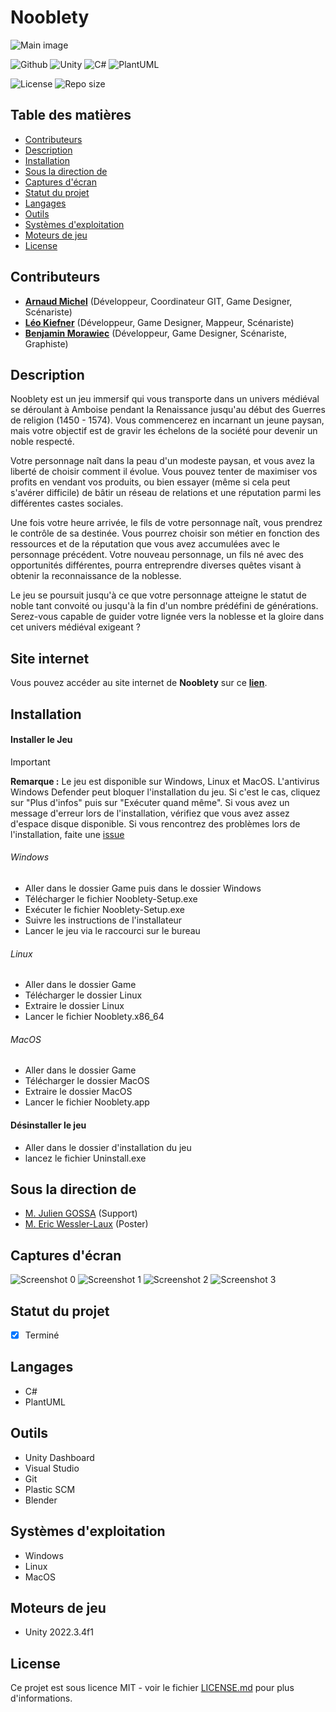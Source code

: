 # Nooblety
![Main image](images/Main%20image.png)

![Github](https://img.shields.io/badge/GitHub-100000?style=for-the-badge&logo=github&logoColor=white)
![Unity](https://img.shields.io/badge/Unity-100000?style=for-the-badge&logo=unity&logoColor=white)
![C#](https://img.shields.io/badge/C%23-100000?style=for-the-badge&logo=c-sharp&logoColor=white)
![PlantUML](https://img.shields.io/badge/PlantUML-100000?style=for-the-badge&logo=plantuml&logoColor=white)

![License](https://img.shields.io/badge/License-MIT-100000?style=for-the-badge)
![Repo size](https://img.shields.io/badge/Repo%20size-2.1GB-100000?style=for-the-badge)

## Table des matières
- [Contributeurs](#contributeurs)
- [Description](#description)
- [Installation](#installation)
- [Sous la direction de](#sous-la-direction-de)
- [Captures d'écran](#captures-décran)
- [Statut du projet](#statut-du-projet)
- [Langages](#langages)
- [Outils](#outils)
- [Systèmes d'exploitation](#systèmes-dexploitation)
- [Moteurs de jeu](#moteurs-de-jeu)
- [License](#license)

## Contributeurs
- [__Arnaud Michel__](https://github.com/MrArnaudMichel) (Développeur, Coordinateur GIT, Game Designer, Scénariste)
- [__Léo Kiefner__](https://github.com/LeoKiefner) (Développeur, Game Designer, Mappeur, Scénariste)
- [__Benjamin Morawiec__](https://github.com/bjt2017) (Développeur, Game Designer, Scénariste, Graphiste)

## Description
Nooblety est un jeu immersif qui vous transporte dans un univers médiéval se déroulant à Amboise pendant la Renaissance jusqu'au début des Guerres de religion (1450 - 1574). Vous commencerez en incarnant un jeune paysan, mais votre objectif est de gravir les échelons de la société pour devenir un noble respecté.

Votre personnage naît dans la peau d'un modeste paysan, et vous avez la liberté de choisir comment il évolue. Vous pouvez tenter de maximiser vos profits en vendant vos produits, ou bien essayer (même si cela peut s'avérer difficile) de bâtir un réseau de relations et une réputation parmi les différentes castes sociales.

Une fois votre heure arrivée, le fils de votre personnage naît, vous prendrez le contrôle de sa destinée. Vous pourrez choisir son métier en fonction des ressources et de la réputation que vous avez accumulées avec le personnage précédent. Votre nouveau personnage, un fils né avec des opportunités différentes, pourra entreprendre diverses quêtes visant à obtenir la reconnaissance de la noblesse.

Le jeu se poursuit jusqu'à ce que votre personnage atteigne le statut de noble tant convoité ou jusqu'à la fin d'un nombre prédéfini de générations. Serez-vous capable de guider votre lignée vers la noblesse et la gloire dans cet univers médiéval exigeant ?

## Site internet

Vous pouvez accéder au site internet de **Nooblety** sur ce **[lien](https://nooblety.arnaudmichel.fr/)**. 

## Installation
#### Installer le Jeu

> [!IMPORTANT]
> __Remarque :__ Le jeu est disponible sur Windows, Linux et MacOS.
> L'antivirus Windows Defender peut bloquer l'installation du jeu. Si c'est le cas, cliquez sur "Plus d'infos" puis sur "Exécuter quand même".
> Si vous avez un message d'erreur lors de l'installation, vérifiez que vous avez assez d'espace disque disponible.
> Si vous rencontrez des problèmes lors de l'installation, faite une [issue]([https://git.unistra.fr/t3-michel-morawien-kiefner/mod23-d](https://github.com/MrArnaudMichel/T3/issues))

###### Windows
- Aller dans le dossier Game puis dans le dossier Windows
- Télécharger le fichier Nooblety-Setup.exe
- Exécuter le fichier Nooblety-Setup.exe
- Suivre les instructions de l'installateur
- Lancer le jeu via le raccourci sur le bureau

###### Linux
- Aller dans le dossier Game
- Télécharger le dossier Linux
- Extraire le dossier Linux
- Lancer le fichier Nooblety.x86_64

###### MacOS
- Aller dans le dossier Game
- Télécharger le dossier MacOS
- Extraire le dossier MacOS
- Lancer le fichier Nooblety.app


#### Désinstaller le jeu
- Aller dans le dossier d'installation du jeu
- lancez le fichier Uninstall.exe

## Sous la direction de
- [M. Julien GOSSA](https://twitter.com/JulienGossa) (Support)
- [M. Eric Wessler-Laux](https://twitter.com/jclebreton) (Poster)

## Captures d'écran
![Screenshot 0](images/Screen0.png)
![Screenshot 1](images/screen1.png)
![Screenshot 2](images/screen2.png)
![Screenshot 3](images/screen3.png)

## Statut du projet
- [x] Terminé

## Langages
- C#
- PlantUML

## Outils
- Unity Dashboard
- Visual Studio
- Git
- Plastic SCM
- Blender

## Systèmes d'exploitation
- Windows
- Linux
- MacOS


## Moteurs de jeu
- Unity 2022.3.4f1

## License

Ce projet est sous licence MIT - voir le fichier [LICENSE.md](LICENSE) pour plus d'informations.
